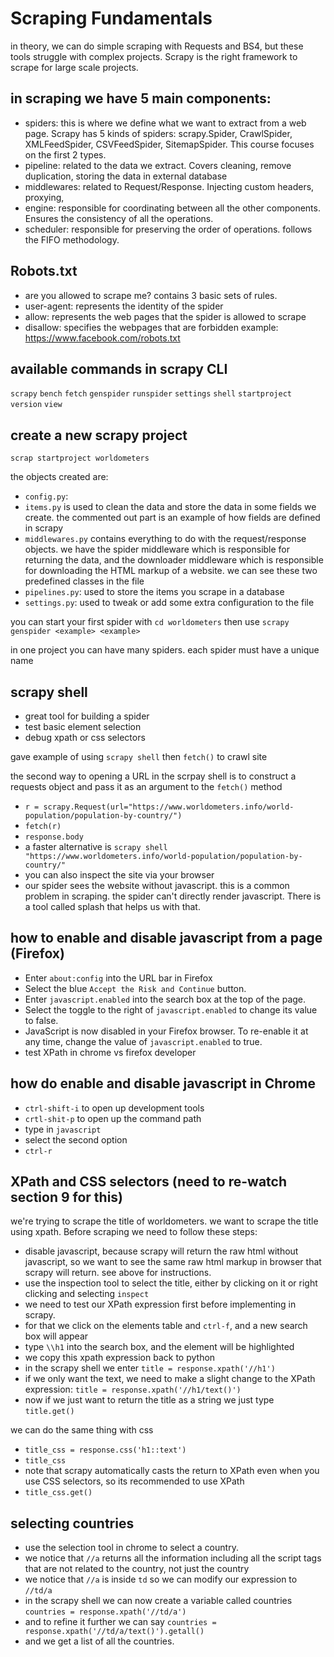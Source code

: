 # Scraping Fundamentals

in theory, we can do simple scraping with Requests and BS4, but these tools struggle with complex projects. Scrapy is the right framework to scrape
for large scale projects.

## in scraping we have 5 main components:
- spiders: this is where we define what we want to extract from a web page. Scrapy has 5 kinds of spiders: scrapy.Spider, 
CrawlSpider, XMLFeedSpider, CSVFeedSpider, SitemapSpider. This course focuses on the first 2 types.
- pipeline: related to the data we extract. Covers cleaning, remove duplication, storing the data in external database
- middlewares: related to Request/Response. Injecting custom headers, proxying, 
- engine: responsible for coordinating between all the other components. Ensures the consistency of all the operations.
- scheduler: responsible for preserving the order of operations. follows the FIFO methodology.

## Robots.txt
- are you allowed to scrape me? contains 3 basic sets of rules.
- user-agent: represents the identity of the spider
- allow: represents the web pages that the spider is allowed to scrape
- disallow: specifies the webpages that are forbidden
example: https://www.facebook.com/robots.txt

## available commands in scrapy CLI
```scrapy```
```bench```
```fetch```
```genspider```
```runspider```
```settings```
```shell```
```startproject```
```version```
```view```

## create a new scrapy project
```scrap startproject worldometers```

the objects created are:
- ```config.py```:
- ```items.py``` is used to clean the data and store the data in some fields we create. the commented out part is an 
example of how fields are defined in scrapy
- ```middlewares.py``` contains everything to do with the request/response objects. we have the spider middleware which 
is responsible for returning the data, and the downloader middleware which is responsible for downloading the HTML 
markup of a website. we can see these two predefined classes in the file 
- ```pipelines.py```: used to store the items you scrape in a database
- ```settings.py```: used to tweak or add some extra configuration to the file


you can start your first spider with ```cd worldometers``` then use ```scrapy genspider <example> <example>```

in one project you can have many spiders. each spider must have a unique name

## scrapy shell
- great tool for building a spider
- test basic element selection
- debug xpath or css selectors

gave example of using ```scrapy shell``` then ```fetch()``` to crawl site

the second way to opening a URL in the scrpay shell is to construct a requests object and pass it as an argument to the 
```fetch()``` method
- ```r = scrapy.Request(url="https://www.worldometers.info/world-population/population-by-country/")```
- ```fetch(r)```
- ```response.body```
- a faster alternative is ```scrapy shell "https://www.worldometers.info/world-population/population-by-country/"```
- you can also inspect the site via your browser
- our spider sees the website without javascript. this is a common problem in scraping. the spider can't directly render 
javascript. There is a tool called splash that helps us with that.

## how to enable and disable javascript from a page (Firefox)
- Enter ```about:config``` into the URL bar in Firefox
- Select the blue ```Accept the Risk and Continue``` button.
- Enter ```javascript.enabled``` into the search box at the top of the page.
- Select the toggle to the right of ```javascript.enabled``` to change its value to false. 
- JavaScript is now disabled in your Firefox browser. To re-enable it at any time, change the value of 
```javascript.enabled``` to true.
- test XPath in chrome vs firefox developer

## how do enable and disable javascript in Chrome
- ```ctrl-shift-i``` to open up development tools
- ```crtl-shit-p``` to open up the command path
- type in ```javascript```
- select the second option
- ```ctrl-r```




## XPath and CSS selectors (need to re-watch section 9 for this)
we're trying to scrape the title of worldometers. we want to scrape the title using xpath. Before scraping we need to follow these steps:
- disable javascript, because scrapy will return the raw html without javascript, so we want to see the same raw html 
markup in browser that scrapy will return. see above for instructions.
- use the inspection tool to select the title, either by clicking on it or right clicking and selecting ```inspect```
- we need to test our XPath expression first before implementing in scrapy. 
- for that we click on the elements table and ```ctrl-f```, and a new search box will appear
- type ```\\h1``` into the search box, and the element will be highlighted
- we copy this xpath expression back to python
- in the scrapy shell we enter ```title = response.xpath('//h1')```
- if we only want the text, we need to make a slight change to the XPath expression: ```title = response.xpath('//h1/text()')```
- now if we just want to return the title as a string we just type ```title.get()```

we can do the same thing with css
- ```title_css = response.css('h1::text')```
- ```title_css```
- note that scrapy automatically casts the return to XPath even when you use CSS selectors, so its recommended to use XPath
- ```title_css.get()```

## selecting countries
- use the selection tool in chrome to select a country. 
- we notice that ```//a``` returns all the information including all the script tags that are not related to the country, not just the country
- we notice that ```//a``` is inside ```td``` so we can modify our expression to ```//td/a```
- in the scrapy shell we can now create a variable called countries ```countries = response.xpath('//td/a')```
- and to refine it further we can say ```countries = response.xpath('//td/a/text()').getall()```
- and we get a list of all the countries.